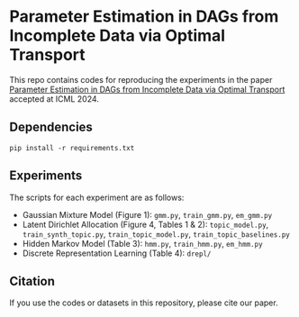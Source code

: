 # Parameter Estimation in DAGs from Incomplete Data via Optimal Transport

This repo contains codes for reproducing the experiments in the paper [Parameter Estimation in DAGs from Incomplete Data via Optimal Transport](https://arxiv.org/abs/2305.15927) accepted at ICML 2024.

## Dependencies 
```
pip install -r requirements.txt
```

## Experiments
The scripts for each experiment are as follows:
* Gaussian Mixture Model (Figure 1): `gmm.py`, `train_gmm.py`, `em_gmm.py`
* Latent Dirichlet Allocation (Figure 4, Tables 1 & 2): `topic_model.py`, `train_synth_topic.py`, `train_topic_model.py`, `train_topic_baselines.py`
* Hidden Markov Model (Table 3): `hmm.py`, `train_hmm.py`, `em_hmm.py`
* Discrete Representation Learning (Table 4): `drepl/`

## Citation 
If you use the codes or datasets in this repository, please cite our paper.
